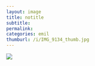 ```yaml
---
layout: image
title: notitle
subtitle: 
permalink: 
categories: emil
thumburl: /i/IMG_9134_thumb.jpg
---
```

![]({{site.url}}/i/IMG_9134_thumb.jpg)
